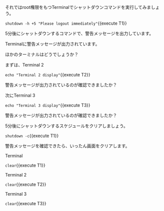 それではroot権限をもつTerminalでシャットダウンコマンドを実行してみましょう。

`shutdown -h +5 "Please logout immediately"`{{execute T1}}

5分後にシャットダウンするコマンドで、警告メッセージを出力しています。

Terminalに警告メッセージが出力されています。

ほかのターミナルはどうでしょうか？

まずは、Terminal 2

`echo "Terminal 2 display"`{{execute T2}}

警告メッセージが出力されているのが確認できましたか？

次にTerminal 3

`echo "Terminal 3 display"`{{execute T3}}

警告メッセージが出力されているのが確認できましたか？

5分後にシャットダウンするスケジュールをクリアしましょう。

`shutdown -c`{{execute T1}}

警告メッセージを確認できたら、いったん画面をクリアします。

Terminal

`clear`{{execute T1}}

Terminal 2

`clear`{{execute T2}}

Terminal 3

`clear`{{execute T3}}
